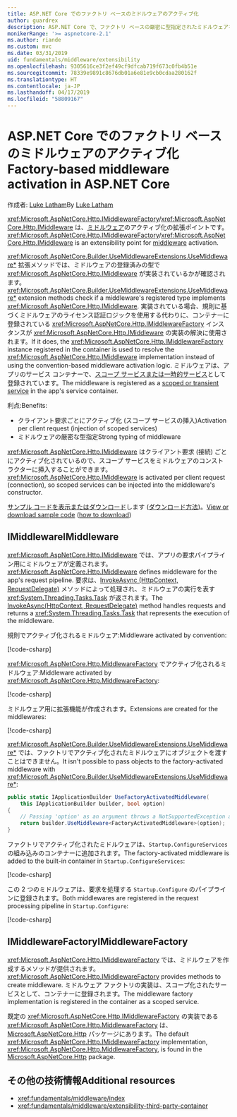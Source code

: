 ```yaml
---
title: ASP.NET Core でのファクトリ ベースのミドルウェアのアクティブ化
author: guardrex
description: ASP.NET Core で、ファクトリ ベースの厳密に型指定されたミドルウェアをアクティブ化する方法を説明します。
monikerRange: '>= aspnetcore-2.1'
ms.author: riande
ms.custom: mvc
ms.date: 03/31/2019
uid: fundamentals/middleware/extensibility
ms.openlocfilehash: 9305616ce3f2ef49cf9dfcab719f673c0fb4b51e
ms.sourcegitcommit: 78339e9891c8676db01a6e81e9cb0cdaa280162f
ms.translationtype: HT
ms.contentlocale: ja-JP
ms.lasthandoff: 04/17/2019
ms.locfileid: "58809167"
---
```

# <a name="factory-based-middleware-activation-in-aspnet-core"></a><span data-ttu-id="d92ea-103">ASP.NET Core でのファクトリ ベースのミドルウェアのアクティブ化</span><span class="sxs-lookup"><span data-stu-id="d92ea-103">Factory-based middleware activation in ASP.NET Core</span></span>

<span data-ttu-id="d92ea-104">作成者: [Luke Latham](https://github.com/guardrex)</span><span class="sxs-lookup"><span data-stu-id="d92ea-104">By [Luke Latham](https://github.com/guardrex)</span></span>

<span data-ttu-id="d92ea-105"><xref:Microsoft.AspNetCore.Http.IMiddlewareFactory>/<xref:Microsoft.AspNetCore.Http.IMiddleware> は、[ミドルウェア](xref:fundamentals/middleware/index)のアクティブ化の拡張ポイントです。</span><span class="sxs-lookup"><span data-stu-id="d92ea-105"><xref:Microsoft.AspNetCore.Http.IMiddlewareFactory>/<xref:Microsoft.AspNetCore.Http.IMiddleware> is an extensibility point for [middleware](xref:fundamentals/middleware/index) activation.</span></span>

<span data-ttu-id="d92ea-106"><xref:Microsoft.AspNetCore.Builder.UseMiddlewareExtensions.UseMiddleware*> 拡張メソッドでは、ミドルウェアの登録済みの型で <xref:Microsoft.AspNetCore.Http.IMiddleware> が実装されているかが確認されます。</span><span class="sxs-lookup"><span data-stu-id="d92ea-106"><xref:Microsoft.AspNetCore.Builder.UseMiddlewareExtensions.UseMiddleware*> extension methods check if a middleware's registered type implements <xref:Microsoft.AspNetCore.Http.IMiddleware>.</span></span> <span data-ttu-id="d92ea-107">実装されている場合、規則に基づくミドルウェアのライセンス認証ロジックを使用する代わりに、コンテナーに登録されている <xref:Microsoft.AspNetCore.Http.IMiddlewareFactory> インスタンスが <xref:Microsoft.AspNetCore.Http.IMiddleware> の実装の解決に使用されます。</span><span class="sxs-lookup"><span data-stu-id="d92ea-107">If it does, the <xref:Microsoft.AspNetCore.Http.IMiddlewareFactory> instance registered in the container is used to resolve the <xref:Microsoft.AspNetCore.Http.IMiddleware> implementation instead of using the convention-based middleware activation logic.</span></span> <span data-ttu-id="d92ea-108">ミドルウェアは、アプリのサービス コンテナーで、[スコープ サービスまたは一時的サービス](xref:fundamentals/dependency-injection#service-lifetimes)として登録されています。</span><span class="sxs-lookup"><span data-stu-id="d92ea-108">The middleware is registered as a [scoped or transient service](xref:fundamentals/dependency-injection#service-lifetimes) in the app's service container.</span></span>

<span data-ttu-id="d92ea-109">利点:</span><span class="sxs-lookup"><span data-stu-id="d92ea-109">Benefits:</span></span>

* <span data-ttu-id="d92ea-110">クライアント要求ごとにアクティブ化 (スコープ サービスの挿入)</span><span class="sxs-lookup"><span data-stu-id="d92ea-110">Activation per client request (injection of scoped services)</span></span>
* <span data-ttu-id="d92ea-111">ミドルウェアの厳密な型指定</span><span class="sxs-lookup"><span data-stu-id="d92ea-111">Strong typing of middleware</span></span>

<span data-ttu-id="d92ea-112"><xref:Microsoft.AspNetCore.Http.IMiddleware> はクライアント要求 (接続) ごとにアクティブ化されているので、スコープ サービスをミドルウェアのコンストラクターに挿入することができます。</span><span class="sxs-lookup"><span data-stu-id="d92ea-112"><xref:Microsoft.AspNetCore.Http.IMiddleware> is activated per client request (connection), so scoped services can be injected into the middleware's constructor.</span></span>

<span data-ttu-id="d92ea-113">[サンプル コードを表示またはダウンロード](https://github.com/aspnet/Docs/tree/master/aspnetcore/fundamentals/middleware/extensibility/samples)します ([ダウンロード方法](xref:index#how-to-download-a-sample))。</span><span class="sxs-lookup"><span data-stu-id="d92ea-113">[View or download sample code](https://github.com/aspnet/Docs/tree/master/aspnetcore/fundamentals/middleware/extensibility/samples) ([how to download](xref:index#how-to-download-a-sample))</span></span>

## <a name="imiddleware"></a><span data-ttu-id="d92ea-114">IMiddleware</span><span class="sxs-lookup"><span data-stu-id="d92ea-114">IMiddleware</span></span>

<span data-ttu-id="d92ea-115"><xref:Microsoft.AspNetCore.Http.IMiddleware> では、アプリの要求パイプライン用にミドルウェアが定義されます。</span><span class="sxs-lookup"><span data-stu-id="d92ea-115"><xref:Microsoft.AspNetCore.Http.IMiddleware> defines middleware for the app's request pipeline.</span></span> <span data-ttu-id="d92ea-116">要求は、[InvokeAsync (HttpContext, RequestDelegate)](xref:Microsoft.AspNetCore.Http.IMiddleware.InvokeAsync*) メソッドによって処理され、ミドルウェアの実行を表す <xref:System.Threading.Tasks.Task> が返されます。</span><span class="sxs-lookup"><span data-stu-id="d92ea-116">The [InvokeAsync(HttpContext, RequestDelegate)](xref:Microsoft.AspNetCore.Http.IMiddleware.InvokeAsync*) method handles requests and returns a <xref:System.Threading.Tasks.Task> that represents the execution of the middleware.</span></span>

<span data-ttu-id="d92ea-117">規則でアクティブ化されるミドルウェア:</span><span class="sxs-lookup"><span data-stu-id="d92ea-117">Middleware activated by convention:</span></span>

[!code-csharp[](extensibility/samples/2.x/MiddlewareExtensibilitySample/Middleware/ConventionalMiddleware.cs?name=snippet1)]

<span data-ttu-id="d92ea-118"><xref:Microsoft.AspNetCore.Http.MiddlewareFactory> でアクティブ化されるミドルウェア:</span><span class="sxs-lookup"><span data-stu-id="d92ea-118">Middleware activated by <xref:Microsoft.AspNetCore.Http.MiddlewareFactory>:</span></span>

[!code-csharp[](extensibility/samples/2.x/MiddlewareExtensibilitySample/Middleware/FactoryActivatedMiddleware.cs?name=snippet1)]

<span data-ttu-id="d92ea-119">ミドルウェア用に拡張機能が作成されます。</span><span class="sxs-lookup"><span data-stu-id="d92ea-119">Extensions are created for the middlewares:</span></span>

[!code-csharp[](extensibility/samples/2.x/MiddlewareExtensibilitySample/Middleware/MiddlewareExtensions.cs?name=snippet1)]

<span data-ttu-id="d92ea-120"><xref:Microsoft.AspNetCore.Builder.UseMiddlewareExtensions.UseMiddleware*> では、ファクトリでアクティブ化されたミドルウェアにオブジェクトを渡すことはできません。</span><span class="sxs-lookup"><span data-stu-id="d92ea-120">It isn't possible to pass objects to the factory-activated middleware with <xref:Microsoft.AspNetCore.Builder.UseMiddlewareExtensions.UseMiddleware*>:</span></span>

```csharp
public static IApplicationBuilder UseFactoryActivatedMiddleware(
    this IApplicationBuilder builder, bool option)
{
    // Passing 'option' as an argument throws a NotSupportedException at runtime.
    return builder.UseMiddleware<FactoryActivatedMiddleware>(option);
}
```

<span data-ttu-id="d92ea-121">ファクトリでアクティブ化されたミドルウェアは、`Startup.ConfigureServices` の組み込みのコンテナーに追加されます。</span><span class="sxs-lookup"><span data-stu-id="d92ea-121">The factory-activated middleware is added to the built-in container in `Startup.ConfigureServices`:</span></span>

[!code-csharp[](extensibility/samples/2.x/MiddlewareExtensibilitySample/Startup.cs?name=snippet1&highlight=6)]

<span data-ttu-id="d92ea-122">この 2 つのミドルウェアは、要求を処理する `Startup.Configure` のパイプラインに登録されます。</span><span class="sxs-lookup"><span data-stu-id="d92ea-122">Both middlewares are registered in the request processing pipeline in `Startup.Configure`:</span></span>

[!code-csharp[](extensibility/samples/2.x/MiddlewareExtensibilitySample/Startup.cs?name=snippet2&highlight=13-14)]

## <a name="imiddlewarefactory"></a><span data-ttu-id="d92ea-123">IMiddlewareFactory</span><span class="sxs-lookup"><span data-stu-id="d92ea-123">IMiddlewareFactory</span></span>

<span data-ttu-id="d92ea-124"><xref:Microsoft.AspNetCore.Http.IMiddlewareFactory> では、ミドルウェアを作成するメソッドが提供されます。</span><span class="sxs-lookup"><span data-stu-id="d92ea-124"><xref:Microsoft.AspNetCore.Http.IMiddlewareFactory> provides methods to create middleware.</span></span> <span data-ttu-id="d92ea-125">ミドルウェア ファクトリの実装は、スコープ化されたサービスとして、コンテナーに登録されます。</span><span class="sxs-lookup"><span data-stu-id="d92ea-125">The middleware factory implementation is registered in the container as a scoped service.</span></span>

<span data-ttu-id="d92ea-126">既定の <xref:Microsoft.AspNetCore.Http.IMiddlewareFactory> の実装である <xref:Microsoft.AspNetCore.Http.MiddlewareFactory> は、[Microsoft.AspNetCore.Http](https://www.nuget.org/packages/Microsoft.AspNetCore.Http/) パッケージにあります。</span><span class="sxs-lookup"><span data-stu-id="d92ea-126">The default <xref:Microsoft.AspNetCore.Http.IMiddlewareFactory> implementation, <xref:Microsoft.AspNetCore.Http.MiddlewareFactory>, is found in the [Microsoft.AspNetCore.Http](https://www.nuget.org/packages/Microsoft.AspNetCore.Http/) package.</span></span>

## <a name="additional-resources"></a><span data-ttu-id="d92ea-127">その他の技術情報</span><span class="sxs-lookup"><span data-stu-id="d92ea-127">Additional resources</span></span>

* <xref:fundamentals/middleware/index>
* <xref:fundamentals/middleware/extensibility-third-party-container>
